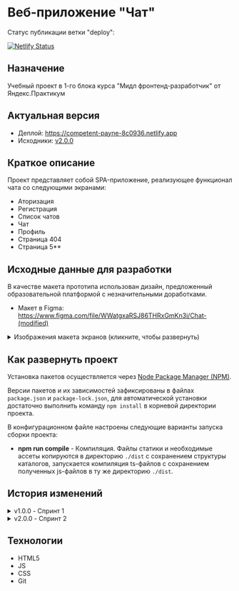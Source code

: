 # Веб-приложение "Чат"

Статус публикации ветки "deploy":

[![Netlify Status](https://api.netlify.com/api/v1/badges/7f512a89-baca-419b-b911-22eaeadc6aa8/deploy-status)](https://app.netlify.com/sites/competent-payne-8c0936/deploys)

## Назначение

Учебный проект в 1-го блока курса "Мидл фронтенд-разработчик" от Яндекс.Практикум

## Актуальная версия

 - Деплой: https://competent-payne-8c0936.netlify.app
 - Исходники: [v2.0.0](https://github.com/jasper7466/mf.messenger.praktikum.yandex/tree/v2.0.0)
 
## Краткое описание

Проект представляет собой SPA-приложение, реализующее функционал чата со следующими экранами:

- Аторизация
- Регистрация
- Список чатов
- Чат
- Профиль
- Страница 404
- Страница 5**

## Исходные данные для разработки

В качестве макета прототипа использован дизайн, предложенный образовательной платформой с незначительными доработками.

- Макет в Figma: https://www.figma.com/file/WWatgxaRSJ86THRxGmKn3i/Chat-(modified)

<details>
 <summary>Изображения макета экранов (кликните, чтобы развернуть)</summary>
 <details>
  <summary>Вход и регистрация</summary>
  <p>Форма входа</p>
  <img src="./docpics/ui/login.png" alt="Форма входа" title="Форма входа">
  <p>Страница входа</p>
  <img src="./docpics/ui/login-screen.png" alt="Страница входа" title="Страница входа">
  <p>Страница регистрации</p>
  <img src="./docpics/ui/signup.png" alt="Страница регистрации" title="Страница регистрации">
 </details>
 <details>
  <summary>Чат</summary>
  <p>Выбор чата</p>
  <img src="./docpics/ui/chat-select.png" alt="Выбор чата" title="Выбор чата">
  <p>Чат</p>
  <img src="./docpics/ui/chat-main.png" alt="Чат" title="Чат">
  <p>Поиск</p>
  <img src="./docpics/ui/chat-find.png" alt="Поиск" title="Поиск">
  <p>Функции чата</p>
  <img src="./docpics/ui/chat-options.png" alt="Функции чата" title="Функции чата">
  <p>Действия в чате</p>
  <img src="./docpics/ui/chat-options-popup.png" alt="Действия в чате" title="Действия в чате">
 </details>
 <details>
  <summary>Профиль</summary>
  <p>Профиль</p>
  <img src="./docpics/ui/profile-main.png" alt="Профиль" title="Профиль">
  <p>Изменить данные</p>
  <img src="./docpics/ui/profile-edit-data.png" alt="Изменить данные" title="Изменить данные">
  <p>Изменить пароль</p>
  <img src="./docpics/ui/profile-edit-password.png" alt="Изменить пароль" title="Изменить пароль">
  <p>Аватар</p>
  <img src="./docpics/ui/profile-avatar.png" alt="Аватар" title="Аватар">
  <p>Загрузить аватар</p>
  <img src="./docpics/ui/profile-avatar-upload.png" alt="Загрузить аватар" title="Загрузить аватар">
 </details>
 <details>
  <summary>Страницы кодов состояния</summary>
  <p>Страница 404</p>
  <img src="./docpics/ui/page404.png" alt="Страница 404" title="Страница 404">
  <p>Страница 500</p>
  <img src="./docpics/ui/page500.png" alt="Страница 500" title="Страница 500">
 </details>
</details>

## Как развернуть проект

Установка пакетов осуществляется через [Node Package Manager (NPM)](https://nodejs.org/en/download/).

Версии пакетов и их зависимостей зафиксированы в файлах `package.json` и `package-lock.json`, для автоматической установки достаточно выполнить команду `npm install` в корневой директории проекта.

В конфигурационном файле настроены следующие варианты запуска сборки проекта:

 - **npm run compile** - Компиляция. Файлы статики и необходимые ассеты копируются в директорию `./dist` с сохранением структуры каталогов, запускается компиляция ts-файлов с сохранением полученных js-файлов в ту же директорию `./dist`.

## История изменений

<details>
    <summary>v1.0.0 - Спринт 1</summary>

        - Создана заготовка описания проекта
        - Добавлены изображения макета экранов приложения
        - Настроен Express-сервер с раздачей статики
        - Настроен автодеплой на Netlify из ветки deploy
        - Свёрстаны основные экраны приложения
        - Реализован вывод данных форм в консоль по событию "submit"
        - Реализована временная навигация по экранам посредством ссылок

 </details>
<details>
    <summary>v2.0.0 - Спринт 2</summary>

        - Незначительно изменена файловая структура проекта
        - Внедрён TypeScript, настроен скрипт компиляции статики и ts-файлов
        - Изменён билд-конфиг для публикации на Netlify
        - Подключен шаблонизатор Handlebars
        - Реализованы модули "EventBus" и "Component"
        - Реализован и переиспользован компонент "Button"
        - Реализован модуль валидации форм, настроена валидация основных форм

 </details>

## Технологии

 - HTML5
 - JS
 - CSS
 - Git